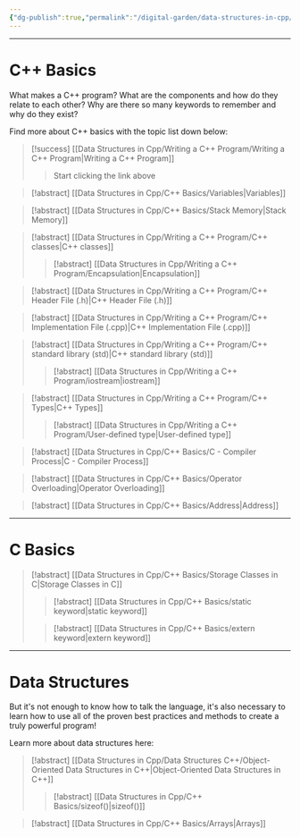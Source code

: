 ```yaml
---
{"dg-publish":true,"permalink":"/digital-garden/data-structures-in-cpp/"}
---
```


---
# C++ Basics

What makes a C++ program? What are the components and how do they relate to each other? Why are there so many keywords to remember and why do they exist?

Find more about C++ basics with the topic list down below:

> [!success] [[Data Structures in Cpp/Writing a C++ Program/Writing a C++ Program\|Writing a C++ Program]]
>   > Start clicking the link above 

> [!abstract] [[Data Structures in Cpp/C++ Basics/Variables\|Variables]]

> [!abstract] [[Data Structures in Cpp/C++ Basics/Stack Memory\|Stack Memory]]

> [!abstract] [[Data Structures in Cpp/Writing a C++ Program/C++ classes\|C++ classes]]
>   >[!abstract]  [[Data Structures in Cpp/Writing a C++ Program/Encapsulation\|Encapsulation]]

> [!abstract]  [[Data Structures in Cpp/Writing a C++ Program/C++ Header File (.h)\|C++ Header File (.h)]]

> [!abstract] [[Data Structures in Cpp/Writing a C++ Program/C++ Implementation File (.cpp)\|C++ Implementation File (.cpp)]]

> [!abstract] [[Data Structures in Cpp/Writing a C++ Program/C++ standard library (std)\|C++ standard library (std)]]
>   >[!abstract] [[Data Structures in Cpp/Writing a C++ Program/iostream\|iostream]]

> [!abstract] [[Data Structures in Cpp/Writing a C++ Program/C++ Types\|C++ Types]]
>   >[!abstract] [[Data Structures in Cpp/Writing a C++ Program/User-defined type\|User-defined type]]

> [!abstract] [[Data Structures in Cpp/C++ Basics/C - Compiler Process\|C - Compiler Process]]

> [!abstract] [[Data Structures in Cpp/C++ Basics/Operator Overloading\|Operator Overloading]]

> [!abstract] [[Data Structures in Cpp/C++ Basics/Address\|Address]]


---
# C Basics

> [!abstract] [[Data Structures in Cpp/C++ Basics/Storage Classes in C\|Storage Classes in C]]
>   >[!abstract]  [[Data Structures in Cpp/C++ Basics/static keyword\|static keyword]]
>   
>   > [!abstract]  [[Data Structures in Cpp/C++ Basics/extern keyword\|extern keyword]]
>   


---

# Data Structures

But it's not enough to know how to talk the language, it's also necessary to learn how to use all of the proven best practices and methods to create a truly powerful program!

Learn more about data structures here:

> [!abstract] [[Data Structures in Cpp/Data Structures C++/Object-Oriented Data Structures in C++\|Object-Oriented Data Structures in C++]]
>    >[!abstract]  [[Data Structures in Cpp/C++ Basics/sizeof()\|sizeof()]]

> [!abstract] [[Data Structures in Cpp/C++ Basics/Arrays\|Arrays]]
